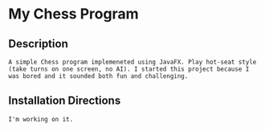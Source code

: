 # My Chess Program

## Description
    A simple Chess program implemeneted using JavaFX. Play hot-seat style (take turns on one screen, no AI). I started this project because I was bored and it sounded both fun and challenging.

## Installation Directions
    I'm working on it.
